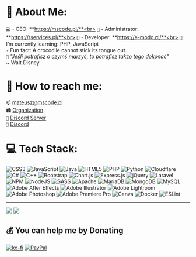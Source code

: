 # 📝 About Me:
`💻`・CEO: **https://mscode.pl/**<br>
`🛒`・Administrator: **https://rservices.pl/**<br>
`👕`・Developer: **https://e-modo.pl/**<br>
`🌱` I’m currently learning: PHP, JavaScript<br>
`⚡` Fun fact: A crocodile cannot stick its tongue out. <br>
`📖` *"Jeśli potrafisz o czymś marzyć, to potrafisz także tego dokonać"*<br>
~ Walt Disney

# 📨 How to reach me:<br>
`📫` [mateusz@mscode.pl](mailto:mateusz@mscode.pl)<br>
`🏙️` [Organization](https://github.com/mscode-pl)<br>
`📱` [Discord Server](https://discord.gg/UhhQqN6TVa)<br>
`👤` [Discord](https://discord.com/users/433503150012629005)<br>

# 💻 Tech Stack:
![CSS3](https://img.shields.io/badge/css3-%231572B6.svg?style=flat&logo=css3&logoColor=white) ![JavaScript](https://img.shields.io/badge/javascript-%23323330.svg?style=flate&logo=javascript&logoColor=%23F7DF1E) ![Java](https://img.shields.io/badge/java-%23ED8B00.svg?style=flate&logo=java&logoColor=white) ![HTML5](https://img.shields.io/badge/html5-%23E34F26.svg?style=flate&logo=html5&logoColor=white) ![PHP](https://img.shields.io/badge/php-%23777BB4.svg?style=flate&logo=php&logoColor=white) ![Python](https://img.shields.io/badge/python-3670A0?style=flate&logo=python&logoColor=ffdd54) ![Cloudflare](https://img.shields.io/badge/Cloudflare-F38020?style=flate&logo=Cloudflare&logoColor=white) ![C#](https://img.shields.io/badge/c%23-%23239120.svg?style=flate&logo=c-sharp&logoColor=white) ![C++](https://img.shields.io/badge/c++-%2300599C.svg?style=flate&logo=c%2B%2B&logoColor=white) ![Bootstrap](https://img.shields.io/badge/bootstrap-%23563D7C.svg?style=flate&logo=bootstrap&logoColor=white) ![Chart.js](https://img.shields.io/badge/chart.js-F5788D.svg?style=flate&logo=chart.js&logoColor=white) ![Express.js](https://img.shields.io/badge/express.js-%23404d59.svg?style=flate&logo=express&logoColor=%2361DAFB) ![jQuery](https://img.shields.io/badge/jquery-%230769AD.svg?style=flate&logo=jquery&logoColor=white) ![Laravel](https://img.shields.io/badge/laravel-%23FF2D20.svg?style=flate&logo=laravel&logoColor=white) ![NPM](https://img.shields.io/badge/NPM-%23000000.svg?style=flate&logo=npm&logoColor=white) ![NodeJS](https://img.shields.io/badge/node.js-6DA55F?style=flate&logo=node.js&logoColor=white) ![SASS](https://img.shields.io/badge/SASS-hotpink.svg?style=flate&logo=SASS&logoColor=white) ![Apache](https://img.shields.io/badge/apache-%23D42029.svg?style=flate&logo=apache&logoColor=white) ![MariaDB](https://img.shields.io/badge/MariaDB-003545?style=flate&logo=mariadb&logoColor=white) ![MongoDB](https://img.shields.io/badge/MongoDB-%234ea94b.svg?style=flate&logo=mongodb&logoColor=white) ![MySQL](https://img.shields.io/badge/mysql-%2300f.svg?style=flate&logo=mysql&logoColor=white) ![Adobe After Effects](https://img.shields.io/badge/Adobe%20After%20Effects-9999FF.svg?style=flate&logo=Adobe%20After%20Effects&logoColor=white) ![Adobe Illustrator](https://img.shields.io/badge/adobeillustrator-%23FF9A00.svg?style=flate&logo=adobeillustrator&logoColor=white) ![Adobe Lightroom](https://img.shields.io/badge/Adobe%20Lightroom-31A8FF.svg?style=flate&logo=Adobe%20Lightroom&logoColor=white) ![Adobe Photoshop](https://img.shields.io/badge/adobephotoshop-%2331A8FF.svg?style=flate&logo=adobephotoshop&logoColor=white) ![Adobe Premiere Pro](https://img.shields.io/badge/Adobe%20Premiere%20Pro-9999FF.svg?style=flate&logo=Adobe%20Premiere%20Pro&logoColor=white) ![Canva](https://img.shields.io/badge/Canva-%2300C4CC.svg?style=flate&logo=Canva&logoColor=white) ![Docker](https://img.shields.io/badge/docker-%230db7ed.svg?style=flate&logo=docker&logoColor=white) ![ESLint](https://img.shields.io/badge/ESLint-4B3263?style=flate&logo=eslint&logoColor=white)

---
![](https://visitcount.itsvg.in/api?id=mscodepl&icon=0&color=6)
![](https://img.shields.io/discord/925481295667167362?color=%235f5da6&label=Discord&logo=Discord&logoColor=%23fff&style=flat)

  ## 💰 You can help me by Donating
  [![ko-fi](https://ko-fi.com/img/githubbutton_sm.svg)](https://ko-fi.com/Y8Y3I2BAO)
  [![PayPal](https://img.shields.io/badge/PayPal-00457C?style=flat&logo=paypal&logoColor=white)](https://paypal.me/mscodepl) 
